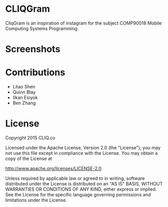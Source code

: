 # CLIQGram 

CliqGram is an inspiration of instagram for the subject COMP90018 Mobile
Computing Systems Programming.

# Screenshots 

# Contributions

* Litao Shen 
* Quinn Blay
* Ilkan Esiyok
* Ben Zhang

# License
Copyright 2015 CLIQ.co

Licensed under the Apache License, Version 2.0 (the "License");
you may not use this file except in compliance with the License.
You may obtain a copy of the License at

http://www.apache.org/licenses/LICENSE-2.0

Unless required by applicable law or agreed to in writing, software
distributed under the License is distributed on an "AS IS" BASIS,
WITHOUT WARRANTIES OR CONDITIONS OF ANY KIND, either express or implied.
See the License for the specific language governing permissions and limitations under the License.
